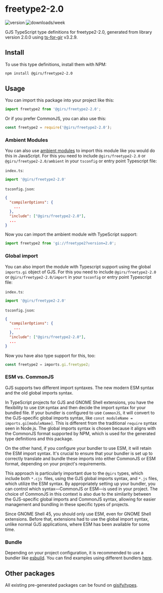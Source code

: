 
# freetype2-2.0

![version](https://img.shields.io/npm/v/@girs/freetype2-2.0)
![downloads/week](https://img.shields.io/npm/dw/@girs/freetype2-2.0)


GJS TypeScript type definitions for freetype2-2.0, generated from library version 2.0.0 using [ts-for-gir](https://github.com/gjsify/ts-for-gir) v3.2.9.


## Install

To use this type definitions, install them with NPM:
```bash
npm install @girs/freetype2-2.0
```

## Usage

You can import this package into your project like this:
```ts
import freetype2 from '@girs/freetype2-2.0';
```

Or if you prefer CommonJS, you can also use this:
```ts
const freetype2 = require('@girs/freetype2-2.0');
```

### Ambient Modules

You can also use [ambient modules](https://github.com/gjsify/ts-for-gir/tree/main/packages/cli#ambient-modules) to import this module like you would do this in JavaScript.
For this you need to include `@girs/freetype2-2.0` or `@girs/freetype2-2.0/ambient` in your `tsconfig` or entry point Typescript file:

`index.ts`:
```ts
import '@girs/freetype2-2.0'
```

`tsconfig.json`:
```json
{
  "compilerOptions": {
    ...
  },
  "include": ["@girs/freetype2-2.0"],
  ...
}
```

Now you can import the ambient module with TypeScript support: 

```ts
import freetype2 from 'gi://freetype2?version=2.0';
```

### Global import

You can also import the module with Typescript support using the global `imports.gi` object of GJS.
For this you need to include `@girs/freetype2-2.0` or `@girs/freetype2-2.0/import` in your `tsconfig` or entry point Typescript file:

`index.ts`:
```ts
import '@girs/freetype2-2.0'
```

`tsconfig.json`:
```json
{
  "compilerOptions": {
    ...
  },
  "include": ["@girs/freetype2-2.0"],
  ...
}
```

Now you have also type support for this, too:

```ts
const freetype2 = imports.gi.freetype2;
```


### ESM vs. CommonJS

GJS supports two different import syntaxes. The new modern ESM syntax and the old global imports syntax.

In TypeScript projects for GJS and GNOME Shell extensions, you have the flexibility to use `ESM` syntax and then decide the import syntax for your bundled file. If your bundler is configured to use `CommonJS`, it will convert to the GJS-specific global imports syntax, like `const moduleName = imports.gi[moduleName]`. This is different from the traditional `require` syntax seen in Node.js. The global imports syntax is chosen because it aligns with the CommonJS format supported by NPM, which is used for the generated type definitions and this package.

On the other hand, if you configure your bundler to use ESM, it will retain the ESM import syntax. It's crucial to ensure that your bundler is set up to correctly translate and bundle these imports into either CommonJS or ESM format, depending on your project's requirements.

This approach is particularly important due to the `@girs` types, which include both `*.cjs `files, using the GJS global imports syntax, and `*.js` files, which utilize the ESM syntax. By appropriately setting up your bundler, you can control which syntax—CommonJS or ESM—is used in your project. The choice of CommonJS in this context is also due to the similarity between the GJS-specific global imports and CommonJS syntax, allowing for easier management and bundling in these specific types of projects.

Since GNOME Shell 45, you should only use ESM, even for GNOME Shell extensions. Before that, extensions had to use the global import syntax, unlike normal GJS applications, where ESM has been available for some time.

### Bundle

Depending on your project configuration, it is recommended to use a bundler like [esbuild](https://esbuild.github.io/). You can find examples using different bundlers [here](https://github.com/gjsify/ts-for-gir/tree/main/examples).

## Other packages

All existing pre-generated packages can be found on [gjsify/types](https://github.com/gjsify/types).

